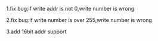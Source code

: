 1.fix bug:if write addr is not 0,write number is wrong

2.fix bug:if write number is over 255,write number is wrong

3.add 16bit addr support
